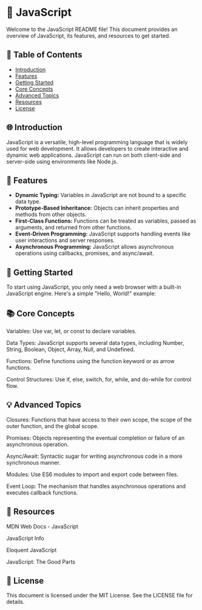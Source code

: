 # 🌟 JavaScript

Welcome to the JavaScript README file! This document provides an overview of JavaScript, its features, and resources to get started.

## 📜 Table of Contents

- [Introduction](#introduction)
- [Features](#features)
- [Getting Started](#getting-started)
- [Core Concepts](#core-concepts)
- [Advanced Topics](#advanced-topics)
- [Resources](#resources)
- [License](#license)

## 🌐 Introduction

JavaScript is a versatile, high-level programming language that is widely used for web development. It allows developers to create interactive and dynamic web applications. JavaScript can run on both client-side and server-side using environments like Node.js.

## 🚀 Features

- **Dynamic Typing:** Variables in JavaScript are not bound to a specific data type.
- **Prototype-Based Inheritance:** Objects can inherit properties and methods from other objects.
- **First-Class Functions:** Functions can be treated as variables, passed as arguments, and returned from other functions.
- **Event-Driven Programming:** JavaScript supports handling events like user interactions and server responses.
- **Asynchronous Programming:** JavaScript allows asynchronous operations using callbacks, promises, and async/await.

## 🔧 Getting Started

To start using JavaScript, you only need a web browser with a built-in JavaScript engine. Here's a simple "Hello, World!" example:

## 📚 Core Concepts

Variables: Use var, let, or const to declare variables.

Data Types: JavaScript supports several data types, including Number, String, Boolean, Object, Array, Null, and Undefined.

Functions: Define functions using the function keyword or as arrow functions.

Control Structures: Use if, else, switch, for, while, and do-while for control flow.

## 💡 Advanced Topics

Closures: Functions that have access to their own scope, the scope of the outer function, and the global scope.

Promises: Objects representing the eventual completion or failure of an asynchronous operation.

Async/Await: Syntactic sugar for writing asynchronous code in a more synchronous manner.

Modules: Use ES6 modules to import and export code between files.

Event Loop: The mechanism that handles asynchronous operations and executes callback functions.

## 📖 Resources

MDN Web Docs - JavaScript

JavaScript Info

Eloquent JavaScript

JavaScript: The Good Parts

## 📜 License

This document is licensed under the MIT License. See the LICENSE file for details.
